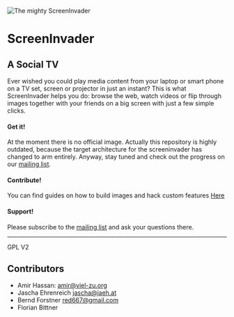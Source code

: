 ![The mighty ScreenInvader](http://metalab.github.com/ScreenInvader/images/logo.png)

# ScreenInvader
## A Social TV

Ever wished you could play media content from your laptop or smart phone on a TV set, screen or projector in just an instant? 
This is what ScreenInvader helps you do: browse the web, watch videos or flip through images together with your friends on a big screen with just a few simple clicks.     	

#### Get it! #####
At the moment there is no official image. Actually this repository is highly outdated, because the target architecture for the screeninvader has changed to arm entirely. Anyway, stay tuned and check out the progress on our [mailing list](https://lists.metalab.at/mailman/listinfo/screeninvader).

#### Contribute! #####

You can find guides on how to build images and hack custom features [Here](https://github.com/Metalab/ScreenInvader/wiki/Home)

#### Support! #####

Please subscribe to the [mailing list](https://lists.metalab.at/mailman/listinfo/screeninvader) and ask your questions there.

-------

GPL V2


Contributors
-----------

* Amir Hassan: <amir@viel-zu.org>
* Jascha Ehrenreich <jascha@jaeh.at>
* Bernd Forstner <red667@gmail.com>
* Florian Bittner

